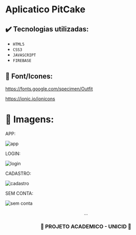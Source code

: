 <h1>
  Aplicatico PitCake
</h1>

## ✔️ Tecnologias utilizadas:
- ``HTML5``
- ``CSS3``
- ``JAVASCRIPT``
- ``FIREBASE``

## :paperclip: Font/Icones:

https://fonts.google.com/specimen/Outfit

https://ionic.io/ionicons

# :pushpin: Imagens:

APP:

![app](https://github.com/user-attachments/assets/aa540ce5-951e-4d8f-bc02-a4a71ec7cfd6)

LOGIN:

![login](https://github.com/user-attachments/assets/4b959c76-50a6-466f-aafc-994a819354fd)

CADASTRO:

![cadastro](https://github.com/user-attachments/assets/531bd9d2-ba1e-4e25-8bb4-47d503c29183)

SEM CONTA:

![sem conta](https://github.com/user-attachments/assets/6ae114f2-f7bd-4f21-ac4a-8c53e7df8c0c)


<p align="center">
    ...
</p>

<h3 align="center">
  
  :construction: PROJETO ACADEMICO - UNICID :construction:
  
</h3>
